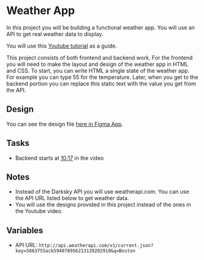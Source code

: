 # Weather App

In this project you will be building a functional weather app. You will use an API to get real weather data to display.

You will use this [Youtube tutorial](https://youtu.be/wPElVpR1rwA) as a guide.

This project consists of both frontend and backend work. For the frontend you will need to make the layout and design of the weather app in HTML and CSS. To start, you can write HTML a single state of the weather app. For example you can type 55 for the temperature. Later, when you get to the backend portion you can replace this static text with the value you get from the API.

## Design

You can see the design file [here in Figma App](https://www.figma.com/file/8J0CQDU5CbzQjJSTtN3PGe/Design?node-id=0%3A1).

## Tasks

- Backend starts at [10:17](https://youtu.be/wPElVpR1rwA?t=617) in the video

## Notes

- Instead of the Darksky API you will use weatherapi.com. You can use the API URL listed below to get weather data.
- You will use the designs provided in this project instead of the ones in the Youtube video.

## Variables

- API URL: `http://api.weatherapi.com/v1/current.json?key=5863755acb594078956213139202910&q=Boston`

